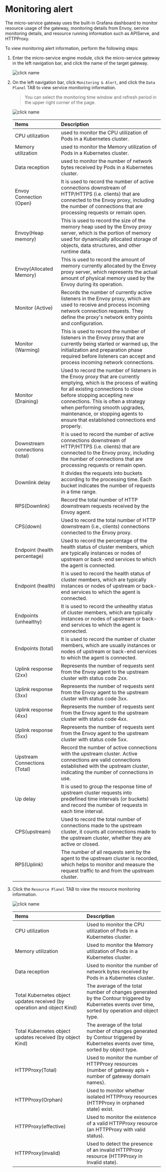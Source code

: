 # Monitoring alert

The micro-service gateway uses the built-in Grafana dashboard to monitor resource usage of the gateway, monitoring details from Envoy, service monitoring details, and resource running information such as APIServe, and HTTPProxy.

To view monitoring alert information, perform the following steps:

1. Enter the micro-service engine module, click the micro-service gateway in the left navigation bar, and click the name of the target gateway.

    ![click name](https://docs.daocloud.io/daocloud-docs-images/docs/en/docs/skoala/images/alert01.png)

1. On the left navigation bar, click `Monitoring & Alert`, and click the `Data Planel` TAB to view service monitoring information.

    > You can select the monitoring time window and refresh period in the upper right corner of the page.

    ![click name](https://docs.daocloud.io/daocloud-docs-images/docs/en/docs/skoala/images/alert02.png)

    | Items              | Description                                              |
    | :---------------- | :-------------------------------- |
    | CPU utilization        | used to monitor the CPU utilization of Pods in a Kubernetes cluster.                                       |
    | Memory utilization        | used to monitor the Memory utilization of Pods in a Kubernetes cluster.                                             |
    | Data reception         | used to monitor the number of network bytes received by Pods in a Kubernetes cluster.                                                      |
    | Envoy Connection (Open)  | It is used to record the number of active connections downstream of HTTP/HTTPS (i.e. clients) that are connected to the Envoy proxy, including the number of connections that are processing requests or remain open.                         |
    | Envoy(Heap memory)     | This is used to record the size of the memory heap used by the Envoy proxy server, which is the portion of memory used for dynamically allocated storage of objects, data structures, and other runtime data.                   |
    | Envoy(Allocated Memory) | This is used to record the amount of memory currently allocated by the Envoy proxy server, which represents the actual amount of physical memory used by the Envoy during its operation.                                       |
    | Monitor (Active)    | Records the number of currently active listeners in the Envoy proxy, which are used to receive and process incoming network connection requests. They define the proxy's network entry points and configuration.                      |
    | Monitor (Warming)   | This is used to record the number of listeners in the Envoy proxy that are currently being started or warmed up, the initialization and preparation phase required before listeners can accept and process incoming network connections.     |
    | Monitor (Draining)  | Used to record the number of listeners in the Envoy proxy that are currently emptying, which is the process of waiting for all existing connections to close before stopping accepting new connections. This is often a strategy when performing smooth upgrades, maintenance, or stopping agents to ensure that established connections end properly. |
    | Downstream connections (total)    | It is used to record the number of active connections downstream of HTTP/HTTPS (i.e. clients) that are connected to the Envoy proxy, including the number of connections that are processing requests or remain open.         |
    | Downlink delay         | It divides the requests into buckets according to the processing time. Each bucket indicates the number of requests in a time range.            |
    | RPS(Downlink)         | Record the total number of HTTP downstream requests received by the Envoy agent.                    |
    | CPS(down)        | Used to record the total number of HTTP downstream (i.e., clients) connections connected to the Envoy proxy.                     |
    | Endpoint (health percentage) | Used to record the percentage of the health status of cluster members, which are typically instances or nodes of upstream or back-end services to which the agent is connected.                |
    | Endpoint (health)       | It is used to record the health status of cluster members, which are typically instances or nodes of upstream or back-end services to which the agent is connected.           |
    | Endpoints (unhealthy)      | It is used to record the unhealthy status of cluster members, which are typically instances or nodes of upstream or back-end services to which the agent is connected.                                                      |
    | Endpoints (total)       | It is used to record the number of cluster members, which are usually instances or nodes of upstream or back-end services to which the agent is connected.                                                            |
    | Uplink response (2xx)     | Represents the number of requests sent from the Envoy agent to the upstream cluster with status code 2xx.                       |
    | Uplink response (3xx)     | Represents the number of requests sent from the Envoy agent to the upstream cluster with status code 3xx.                        |
    | Uplink response (4xx)     | Represents the number of requests sent from the Envoy agent to the upstream cluster with status code 4xx.                       |
    | Uplink response (5xx)     | Represents the number of requests sent from the Envoy agent to the upstream cluster with status code 5xx.                      |
    | Upstream Connections (Total)    | Record the number of active connections with the upstream cluster. Active connections are valid connections established with the upstream cluster, indicating the number of connections in use.                                                |
    | Up delay         | It is used to group the response time of upstream cluster requests into predefined time intervals (or buckets) and record the number of requests in each time interval.                                              |
    | CPS(upstream)       | Used to record the total number of connections made to the upstream cluster, it counts all connections made to the upstream cluster, whether they are active or closed.                                       |
    | RPS(Uplink)      | The number of all requests sent by the agent to the upstream cluster is recorded, which helps to monitor and measure the request traffic to and from the upstream cluster.                                                    |

1. Click the `Resource Planel` TAB to view the resource monitoring information.

    ![click name](https://docs.daocloud.io/daocloud-docs-images/docs/en/docs/skoala/images/alert03.png)

    | Items                                                   | Description                        |
    | :----------------------------------------------------- | :------------------------- |
    | CPU utilization                                             | Used to monitor the CPU utilization of Pods in a Kubernetes cluster.                                      |
    | Memory utilization                                            | Used to monitor the Memory utilization of Pods in a Kubernetes cluster.                                   |
    | Data reception                                             | Used to monitor the number of network bytes received by Pods in a Kubernetes cluster.               |
    | Total Kubernetes object updates received (by operation and object Kind) | The average of the total number of changes generated by the Contour triggered by Kubernetes events over time, sorted by operation and object type. |
    | Total Kubernetes object updates received (by object Kind)      | The average of the total number of changes generated by Contour triggered by Kubernetes events over time, sorted by object type.      |
    | HTTPProxy(Total)                                        | Used to monitor the number of HTTPProxy resources (number of gateway apis + number of gateway domain names).   |
    | HTTPProxy(Orphan)                                      | Used to monitor whether isolated HTTPProxy resources (HTTPProxy in orphaned state) exist.                     |
    | HTTPProxy(effective)                                        | Used to monitor the existence of a valid HTTPProxy resource (an HTTPProxy with valid status).        |
    | HTTPProxy(invalid)                                        | Used to detect the presence of an invalid HTTPProxy resource (HTTPProxy in Invalid state).                      |
